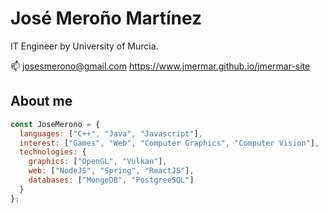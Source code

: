 <p align="center">
  
# José Meroño Martínez
IT Engineer by University of Murcia.

📫 josesmerono@gmail.com
https://www.jmermar.github.io/jmermar-site

## About me

```javascript
const JoseMerono = {
  languages: ["C++", "Java", "Javascript"],
  interest: ["Games", "Web", "Computer Graphics", "Computer Vision"],
  technologies: {
    graphics: ["OpenGL", "Vulkan"],
    web: ["NodeJS", "Spring", "ReactJS"],
    databases: ["MongoDB", "PostgreeSQL"]
  }
};
```
</p>
